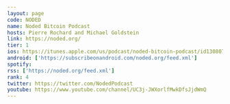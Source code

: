 ```yaml
---
layout: page
code: NODED
name: Noded Bitcoin Podcast
hosts: Pierre Rochard and Michael Goldstein
link: https://noded.org/
tier: 1
ios: https://itunes.apple.com/us/podcast/noded-bitcoin-podcast/id1308074867
android: ['https://subscribeonandroid.com/noded.org/feed.xml']
spotify: 
rss: ['https://noded.org/feed.xml']
rank: 4
twitter: https://twitter.com/NodedPodcast
youtube: https://www.youtube.com/channel/UC3j-JWXorlfMwkDfsJjdWmQ
---
```

